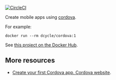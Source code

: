 [![CircleCI](https://circleci.com/gh/dcycle/docker-cordova.svg?style=svg)](https://circleci.com/gh/dcycle/docker-cordova)

Create mobile apps using [cordova](https://cordova.apache.org).

For example:

    docker run --rm dcycle/cordova:1

See [this project on the Docker Hub](https://hub.docker.com/r/dcycle/cordova/).

More resources
-----

 * [Create your first Cordova app, Cordova website](https://cordova.apache.org/docs/en/10.x/guide/cli/).
